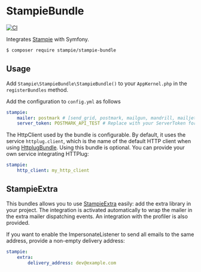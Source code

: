 # StampieBundle

[![CI](https://github.com/Stampie/stampie-bundle/actions/workflows/ci.yaml/badge.svg)](https://github.com/Stampie/stampie-bundle/actions/workflows/ci.yaml)

Integrates [Stampie](https://github.com/Stampie/Stampie) with Symfony.

```bash
$ composer require stampie/stampie-bundle
```

## Usage

Add `Stampie\StampieBundle\StampieBundle()` to your `AppKernel.php` in the `registerBundles` method.

Add the configuration to `config.yml` as follows

``` yaml
stampie:
    mailer: postmark # [send_grid, postmark, mailgun, mandrill, mailjet, spark_post] are supported
    server_token: POSTMARK_API_TEST # Replace with your ServerToken for your Service
```

The HttpClient used by the bundle is configurable. By default, it uses the service `httplug.client`, which
is the name of the default HTTP client when using [HttplugBundle](https://github.com/php-http/HttplugBundle).
Using this bundle is optional. You can provide your own service integrating HTTPlug:


``` yaml
stampie:
    http_client: my_http_client
```

## StampieExtra

This bundles allows you to use [StampieExtra](https://github.com/Stampie/extra) easily:
add the extra library in your project. The integration is activated automatically to wrap the mailer
in the extra mailer dispatching events. An integration with the profiler is also provided.

If you want to enable the ImpersonateListener to send all emails to the same address, provide
a non-empty delivery address:

``` yaml
stampie:
    extra:
        delivery_address: dev@example.com
```
